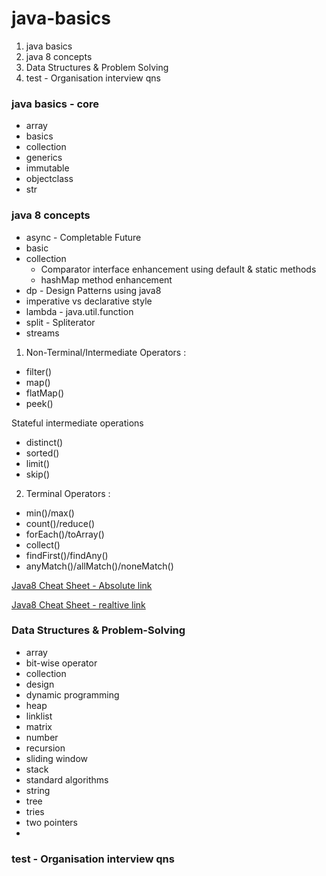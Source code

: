 # java-basics
1. java basics
2. java 8 concepts
3. Data Structures & Problem Solving
4. test - Organisation interview qns 


### java basics - core
+   array
+   basics
+   collection
+   generics
+   immutable
+   objectclass
+   str


### java 8 concepts
+ async - Completable Future
+ basic
+ collection
  - Comparator interface enhancement using default & static methods
  - hashMap method enhancement
+ dp - Design Patterns using java8
+ imperative vs declarative style
+ lambda - java.util.function
+ split - Spliterator 
+ streams

1. Non-Terminal/Intermediate  Operators :
+	filter()
+	map()
+	flatMap()
+	peek()
  
  Stateful intermediate operations
+	distinct()
+	sorted()
+	limit()
+	skip()


  2. Terminal Operators :
+	min()/max()
+	count()/reduce()
+	forEach()/toArray()
+	collect()
+	findFirst()/findAny()
+	anyMatch()/allMatch()/noneMatch()


[Java8 Cheat Sheet - Absolute link](https://github.com/nnares/java-basics/blob/master/src/resources/java-8-cheat-sheet.pdf)

[Java8 Cheat Sheet - realtive link](../java-basics/src/resources/java-8-cheat-sheet.pdf)


### Data Structures & Problem-Solving
+ array
+ bit-wise operator
+ collection
+ design
+ dynamic programming
+ heap
+ linklist
+ matrix
+ number
+ recursion
+ sliding window
+ stack
+ standard algorithms
+ string
+ tree
+ tries
+ two pointers
+ 
### test - Organisation interview qns 
